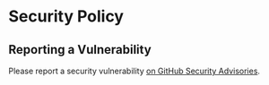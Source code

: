 # Security Policy

## Reporting a Vulnerability

Please report a security vulnerability [on GitHub Security Advisories](https://github.com/litetex-oss/mcm-otel-monitoring-extension/security/advisories/new).
